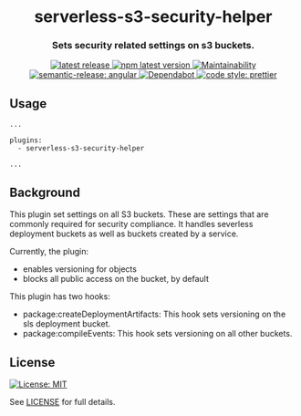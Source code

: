 <h1 align="center" style="border-bottom: none;"> serverless-s3-security-helper</h1>
<h3 align="center">Sets security related settings on s3 buckets.</h3>
<p align="center">
  <a href="https://github.com/stratiformdigital/serverless-s3-security-helper/releases/latest">
    <img alt="latest release" src="https://img.shields.io/github/release/stratiformdigital/serverless-s3-security-helper.svg">
  </a>
  <a href="https://www.npmjs.com/package/@stratiformdigital/serverless-s3-security-helper">
    <img alt="npm latest version" src="https://img.shields.io/npm/v/@stratiformdigital/serverless-s3-security-helper/latest.svg">
  </a>
  <a href="https://codeclimate.com/github/stratiformdigital/serverless-s3-security-helper/maintainability">
    <img alt="Maintainability" src="https://api.codeclimate.com/v1/badges/20f59ef91bd30565c424/maintainability">
  </a>
  <a href="https://github.com/semantic-release/semantic-release">
    <img alt="semantic-release: angular" src="https://img.shields.io/badge/semantic--release-angular-e10079?logo=semantic-release">
  </a>
  <a href="https://dependabot.com/">
    <img alt="Dependabot" src="https://badgen.net/badge/Dependabot/enabled/green?icon=dependabot">
  </a>
  <a href="https://github.com/prettier/prettier">
    <img alt="code style: prettier" src="https://img.shields.io/badge/code_style-prettier-ff69b4.svg?style=flat-square">
  </a>
</p>

## Usage

```
...

plugins:
  - serverless-s3-security-helper

...

```

## Background

This plugin set settings on all S3 buckets. These are settings that are commonly required for security compliance. It handles severless deployment buckets as well as buckets created by a service.

Currently, the plugin:

- enables versioning for objects
- blocks all public access on the bucket, by default

This plugin has two hooks:

- package:createDeploymentArtifacts: This hook sets versioning on the sls deployment bucket.
- package:compileEvents: This hook sets versioning on all other buckets.

## License

[![License: MIT](https://img.shields.io/badge/License-MIT-blue.svg)](https://opensource.org/licenses/MIT)

See [LICENSE](LICENSE) for full details.
